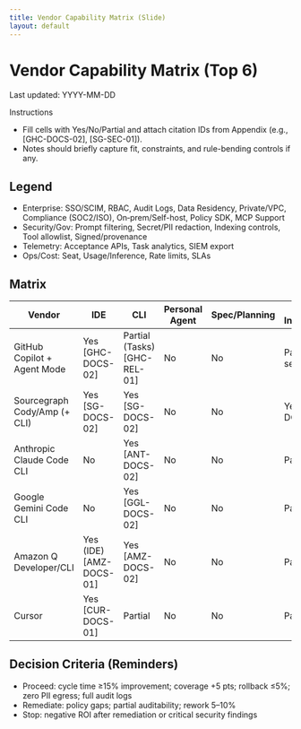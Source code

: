 ```yaml
---
title: Vendor Capability Matrix (Slide)
layout: default
---
```


# Vendor Capability Matrix (Top 6)

Last updated: YYYY-MM-DD

Instructions
- Fill cells with Yes/No/Partial and attach citation IDs from Appendix (e.g., [GHC-DOCS-02], [SG-SEC-01]).
- Notes should briefly capture fit, constraints, and rule-bending controls if any.

## Legend
- Enterprise: SSO/SCIM, RBAC, Audit Logs, Data Residency, Private/VPC, Compliance (SOC2/ISO), On‑prem/Self-host, Policy SDK, MCP Support
- Security/Gov: Prompt filtering, Secret/PII redaction, Indexing controls, Tool allowlist, Signed/provenance
- Telemetry: Acceptance APIs, Task analytics, SIEM export
- Ops/Cost: Seat, Usage/Inference, Rate limits, SLAs

## Matrix

| Vendor | IDE | CLI | Personal Agent | Spec/Planning | Code Intelligence | CI/CD | Review/Test Gen | KB/RAG | SSO/SCIM | Audit Logs | Private/VPC | Compliance | On‑prem/Self-host | Policy SDK | MCP Support | Telemetry APIs | Cost Model | Notes |
|---|---|---|---|---|---|---|---|---|---|---|---|---|---|---|---|---|---|---|
| GitHub Copilot + Agent Mode | Yes [GHC-DOCS-02] | Partial (Tasks) [GHC-REL-01] | No | No | Partial (GH search) | Yes (GH Actions) | Partial (PR) | Partial (GHKB) | Yes [GHC-SEC-01] | Yes [GHC-SEC-01] | Yes (GHE) | Yes | N/A | Policies via GH | Indirect via integrations | Partial (API) | Seat/Usage | Baseline IDE; optimize & measure |
| Sourcegraph Cody/Amp (+ CLI) | Yes [SG-DOCS-02] | Yes [SG-DOCS-02] | No | No | Yes [SG-DOCS-01] | Integrates | Partial | Yes (Docs/KB) | Yes [SG-SEC-01] | Yes [SG-SEC-01] | Yes | Yes [SG-SEC-01] | Yes | Extensions | Likely via server | Events | Seat/Usage | Code-intel backbone; self-host |
| Anthropic Claude Code CLI | No | Yes [ANT-DOCS-02] | No | No | Partial | Integrates | Partial | No | Via gateway [ANT-SEC-01] | Via gateway | Private via gateway | See site | BYOM | Gateway policies | Via policy/MCP | N/A | Usage | Strong reasoning; enforce gateway |
| Google Gemini Code CLI | No | Yes [GGL-DOCS-02] | No | No | Partial | Integrates (GCP) | Partial | No | Yes [GGL-SEC-01] | Yes [GGL-SEC-01] | Private endpoints | Yes | Vertex (self-serve) | SDKs | Via gateway/MCP | APIs | Usage | Vendor diversity; validate posture |
| Amazon Q Developer/CLI | Yes (IDE) [AMZ-DOCS-01] | Yes [AMZ-DOCS-02] | No | No | Partial | Yes (AWS) [AMZ-SEC-01] | Partial | Partial | Yes [AMZ-SEC-01] | Yes | Private endpoints | Yes | AWS self-host | SDKs | Via gateway/MCP | APIs | Seat/Usage | Best for AWS-centric |
| Cursor | Yes [CUR-DOCS-01] | Partial | No | No | Partial | Integrations | Partial | No | See vendor [CUR-SEC-01] | Partial | Vendor-managed | See vendor | No | N/A | Via gateway/MCP | N/A | Seat | IDE alternative; refactor workflows |

## Decision Criteria (Reminders)
- Proceed: cycle time ≥15% improvement; coverage +5 pts; rollback ≤5%; zero PII egress; full audit logs
- Remediate: policy gaps; partial auditability; rework 5–10%
- Stop: negative ROI after remediation or critical security findings
